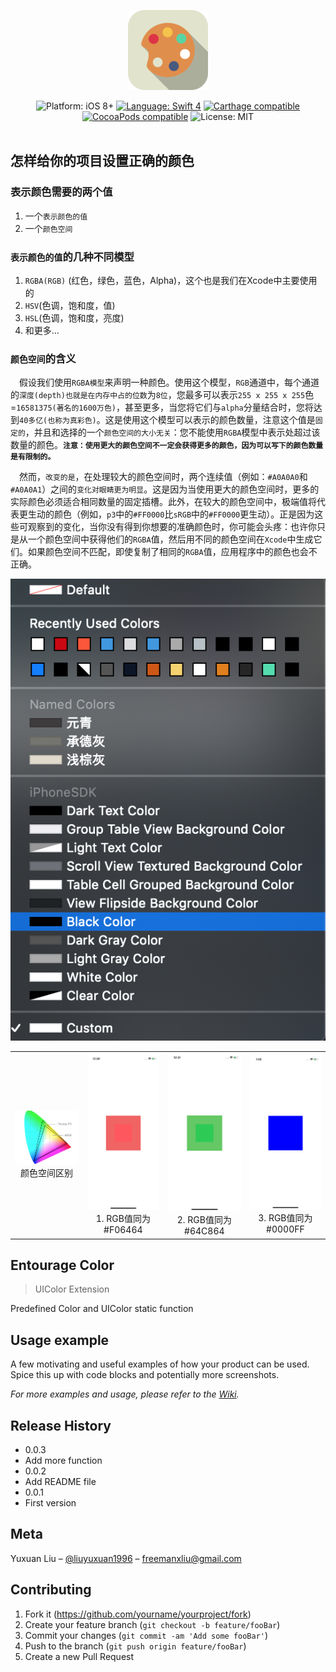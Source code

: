 <p align="center">
<img src="Entourage/images/Entourage.png">
</p>
<p align="center">
<img src="https://img.shields.io/badge/platform-iOS%208%2B-blue.svg?style=flat" alt="Platform: iOS 8+"/>
<a href="https://developer.apple.com/swift"><img src="https://img.shields.io/badge/language-Swift%204-orange.svg" alt="Language: Swift 4" /></a>
<a href="https://github.com/Carthage/Carthage"><img src="https://img.shields.io/badge/Carthage-compatible-4BC51D.svg?style=flat" alt="Carthage compatible" /></a>
<a href="https://cocoapods.org/pods/ChameleonFramework"><img src="https://cocoapod-badges.herokuapp.com/v/ChameleonFramework/badge.png" alt="CocoaPods compatible" /></a>
<img src="http://img.shields.io/badge/license-MIT-lightgrey.svg?style=flat" alt="License: MIT" /> <br><br>
</p>

## 怎样给你的项目设置正确的颜色
### 表示颜色需要的两个值
1. 一个`表示颜色的值`
2. 一个`颜色空间`

### `表示颜色的值`的几种不同模型
1. `RGBA(RGB)` (红色，绿色，蓝色，Alpha)，这个也是我们在Xcode中主要使用的
2. `HSV`(色调，饱和度，值)
3. `HSL`(色调，饱和度，亮度)
4. 和更多…

### `颜色空间`的含义
&emsp;假设我们使用`RGBA模型`来声明一种颜色。使用这个模型，`RGB`通道中，每个通道的`深度(depth)也就是在内存中占的位数`为`8位`，您最多可以表示`255 x 255 x 255`色=`16581375(著名的1600万色)`，甚至更多，当您将它们与`alpha`分量结合时，您将达到`40多亿(也称为真彩色)`。这是使用这个模型可以表示的颜色数量，注意这个值是`固定的`，并且和选择的一个`颜色空间的大小无关`：您不能使用`RGBA`模型中表示处超过该数量的颜色。**`注意：使用更大的颜色空间不一定会获得更多的颜色，因为可以写下的颜色数量是有限制的。`** 

&emsp;然而，`改变的是`，在处理较大的颜色空间时，两个连续值（例如：`#A0A0A0`和`#A0A0A1`）之间的`变化对眼睛更为明显`。这是因为当使用更大的颜色空间时，更多的实际颜色必须适合相同数量的固定插槽。此外，在较大的颜色空间中，极端值将代表更生动的颜色（例如，`p3`中的`#FF0000`比`sRGB`中的`#FF0000`更生动）。正是因为这些可观察到的变化，当你没有得到你想要的准确颜色时，你可能会头疼：也许你只是从一个颜色空间中获得他们的`RGBA`值，然后用不同的颜色空间在`Xcode`中生成它们。如果颜色空间不匹配，即使复制了相同的`RGBA`值，应用程序中的颜色也会不正确。



![](Entourage/images/AttributesInspector.png)

<table><tr>
    <td >
        <center>
            <img src="Entourage/images/ColorSpace.png">颜色空间区别 
        </center>
    </td>
    <td >
        <center>
        <img src="Entourage/images/F06464.png">1. RGB值同为#F06464
        </center>
    </td>
    <td >
        <center>
        <img src="Entourage/images/64C864.png">2. RGB值同为#64C864
        </center>
    </td>
    <td >
        <center>
        <img src="Entourage/images/0000FF.png">3. RGB值同为#0000FF
        </center>
    </td>
</tr></table>




## Entourage Color
> UIColor Extension 

Predefined Color and UIColor static function 


## Usage example

A few motivating and useful examples of how your product can be used. Spice this up with code blocks and potentially more screenshots.

_For more examples and usage, please refer to the [Wiki][wiki]._



## Release History
* 0.0.3
* Add more function
* 0.0.2
* Add README file
* 0.0.1
* First version

## Meta
Yuxuan Liu  – [@liuyuxuan1996](https://twitter.com/dbader_org) – freemanxliu@gmail.com


## Contributing

1. Fork it (<https://github.com/yourname/yourproject/fork>)
2. Create your feature branch (`git checkout -b feature/fooBar`)
3. Commit your changes (`git commit -am 'Add some fooBar'`)
4. Push to the branch (`git push origin feature/fooBar`)
5. Create a new Pull Request

<!-- Markdown link & img dfn's -->
[npm-image]: https://img.shields.io/npm/v/datadog-metrics.svg?style=flat-square
[npm-url]: https://npmjs.org/package/datadog-metrics
[npm-downloads]: https://img.shields.io/npm/dm/datadog-metrics.svg?style=flat-square
[travis-image]: https://img.shields.io/travis/dbader/node-datadog-metrics/master.svg?style=flat-square
[travis-url]: https://travis-ci.org/dbader/node-datadog-metrics
[wiki]: https://github.com/yourname/yourproject/wiki

